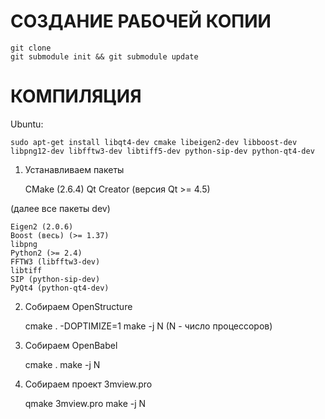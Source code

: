 # СОЗДАНИЕ РАБОЧЕЙ КОПИИ
    git clone
    git submodule init && git submodule update

# КОМПИЛЯЦИЯ
Ubuntu:

    sudo apt-get install libqt4-dev cmake libeigen2-dev libboost-dev libpng12-dev libfftw3-dev libtiff5-dev python-sip-dev python-qt4-dev

1) Устанавливаем пакеты

    CMake (2.6.4)
    Qt Creator (версия Qt >= 4.5)

(далее все пакеты dev)

    Eigen2 (2.0.6)
    Boost (весь) (>= 1.37)
    libpng
    Python2 (>= 2.4)
    FFTW3 (libfftw3-dev)
    libtiff 
    SIP (python-sip-dev)
    PyQt4 (python-qt4-dev)

2) Собираем OpenStructure

    cmake . -DOPTIMIZE=1
    make -j N (N - число процессоров)

3) Собираем OpenBabel

    cmake .
    make -j N

4) Собираем проект 3mview.pro

    qmake 3mview.pro
    make -j N
